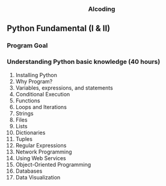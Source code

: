 <h3 style="text-align: center;">AIcoding</h3>

## Python Fundamental (I & II)

### Program Goal
### Understanding Python basic knowledge (40 hours)

1. Installing Python
2. Why Program?
3. Variables, expressions, and statements
4. Conditional Execution
5. Functions
6. Loops and Iterations
7. Strings
8. Files
9. Lists
10. Dictionaries
11. Tuples
12. Regular Expressions
13. Network Programming
14. Using Web Services
15. Object-Oriented Programming
16. Databases
17. Data Visualization
